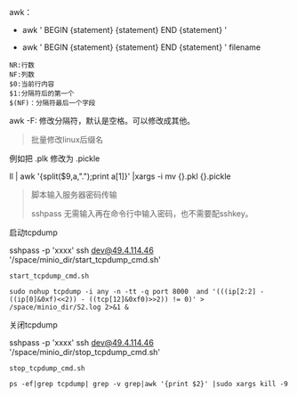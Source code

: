 

awk：

- awk ' BEGIN {statement}  {statement} END {statement} '

- awk ' BEGIN {statement}  {statement} END {statement} ' filename



```
NR:行数
NF:列数
$0:当前行内容
$1:分隔符后的第一个
$(NF)：分隔符最后一个字段
```

awk -F:   修改分隔符，默认是空格。可以修改成其他。



> 批量修改linux后缀名

例如把 .plk 修改为 .pickle

ll | awk '{split($9,a,".");print a[1]}' |xargs -i mv {}.pkl {}.pickle



> 脚本输入服务器密码传输
>
> sshpass 无需输入再在命令行中输入密码，也不需要配sshkey。



启动tcpdump

sshpass -p  'xxxx' ssh dev@49.4.114.46 '/space/minio_dir/start_tcpdump_cmd.sh'

```shell
start_tcpdump_cmd.sh

sudo nohup tcpdump -i any -n -tt -q port 8000  and '(((ip[2:2] - ((ip[0]&0xf)<<2)) - ((tcp[12]&0xf0)>>2)) != 0)' > /space/minio_dir/S2.log 2>&1 &
```



关闭tcpdump

sshpass -p  'xxxx' ssh dev@49.4.114.46 '/space/minio_dir/stop_tcpdump_cmd.sh'

```shell
stop_tcpdump_cmd.sh

ps -ef|grep tcpdump| grep -v grep|awk '{print $2}' |sudo xargs kill -9
```





